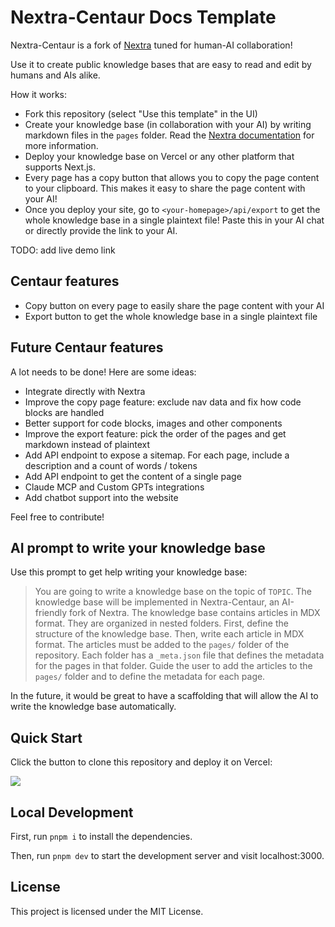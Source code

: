 # Nextra-Centaur Docs Template 

Nextra-Centaur is a fork of [Nextra](https://nextra.site) tuned for human-AI collaboration! 

Use it to create public knowledge bases that are easy to read and edit by humans and AIs alike.

How it works:
- Fork this repository (select "Use this template" in the UI)
- Create your knowledge base (in collaboration with your AI) by writing markdown files in the `pages` folder. Read the [Nextra documentation](https://nextra.site/docs) for more information.
- Deploy your knowledge base on Vercel or any other platform that supports Next.js.
- Every page has a copy button that allows you to copy the page content to your clipboard. This makes it easy to share the page content with your AI!
- Once you deploy your site, go to `<your-homepage>/api/export` to get the whole knowledge base in a single plaintext file! Paste this in your AI chat or directly provide the link to your AI.

TODO: add live demo link

## Centaur features
- Copy button on every page to easily share the page content with your AI
- Export button to get the whole knowledge base in a single plaintext file

## Future Centaur features
A lot needs to be done! Here are some ideas:
- Integrate directly with Nextra
- Improve the copy page feature: exclude nav data and fix how code blocks are handled
- Better support for code blocks, images and other components
- Improve the export feature: pick the order of the pages and get markdown instead of plaintext
- Add API endpoint to expose a sitemap. For each page, include a description and a count of words / tokens
- Add API endpoint to get the content of a single page
- Claude MCP and Custom GPTs integrations
- Add chatbot support into the website

Feel free to contribute!

## AI prompt to write your knowledge base

Use this prompt to get help writing your knowledge base:

> You are going to write a knowledge base on the topic of `TOPIC`. The knowledge base will be implemented in Nextra-Centaur, an AI-friendly fork of Nextra. The knowledge base contains articles in MDX format. They are organized in nested folders. First, define the structure of the knowledge base. Then, write each article in MDX format. The articles must be added to the `pages/` folder of the repository. Each folder has a `_meta.json` file that defines the metadata for the pages in that folder. Guide the user to add the articles to the `pages/` folder and to define the metadata for each page.

In the future, it would be great to have a scaffolding that will allow the AI to write the knowledge base automatically.

## Quick Start

Click the button to clone this repository and deploy it on Vercel:

[![](https://vercel.com/button)](https://vercel.com/new/clone?s=https%3A%2F%2Fgithub.com%2Fvlad-ds%2Fnextra-centaur-docs-template&showOptionalTeamCreation=false)

## Local Development

First, run `pnpm i` to install the dependencies.

Then, run `pnpm dev` to start the development server and visit localhost:3000.

## License

This project is licensed under the MIT License.
